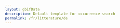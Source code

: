 ```yaml
---
layout: gbifData
description: Default template for occurrence search
permalink: /fr/litterature/de
---
```

<div id='root'></div>

<script>
  var userTheme = typeof siteTheme !== 'undefined' ? siteTheme : undefined;
  var userConfig = {};
  
  ReactDOM.render(
    React.createElement(
      gbifReactComponents.LiteratureSearch,
      {
        config: {
          rootFilter: {countriesOfResearcher: ['CA']},
          excludedFilters: ['countriesOfResearcher'],
          highlightedFilters: ['q', 'countriesOfCoverage', 'year']
        }, 
        style: { height: 'calc(100vh - 4.25rem)' }
      }
    ),
    document.getElementById('root')
  );

  if (typeof userTheme === 'undefined') {
    console.warn('No theme defined - using default styling');
  }
  if (typeof userConfig === 'undefined') {
    console.warn('No config provided - all data will be shown');
  }
</script>